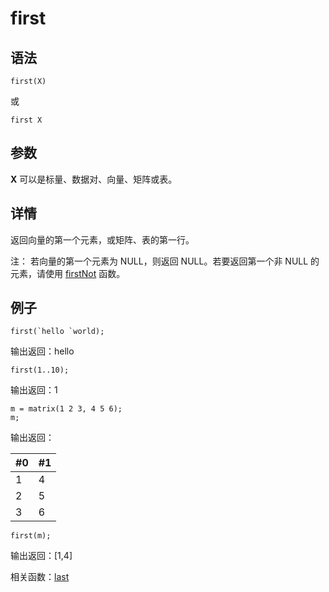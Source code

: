 # first

## 语法

`first(X)`

或

`first X`

## 参数

**X** 可以是标量、数据对、向量、矩阵或表。

## 详情

返回向量的第一个元素，或矩阵、表的第一行。

注： 若向量的第一个元素为 NULL，则返回 NULL。若要返回第一个非 NULL 的元素，请使用 [firstNot](firstNot.md) 函数。

## 例子

```
first(`hello `world);
```

输出返回：hello

```
first(1..10);
```

输出返回：1

```
m = matrix(1 2 3, 4 5 6);
m;
```

输出返回：

| #0 | #1 |
| --- | --- |
| 1 | 4 |
| 2 | 5 |
| 3 | 6 |

```
first(m);
```

输出返回：[1,4]

相关函数：[last](../l/last.md)

